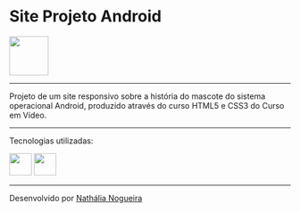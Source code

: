 
  <h1>Site Projeto Android    </h1>
  
  <img src="https://cdn.jsdelivr.net/gh/devicons/devicon/icons/android/android-original-wordmark.svg" width="70px" />


<hr>
Projeto de um site responsivo sobre a história do mascote do sistema operacional Android, produzido através do curso HTML5 e CSS3 do Curso em Vídeo.

<hr>

Tecnologias utilizadas:

<img src="https://cdn.jsdelivr.net/gh/devicons/devicon/icons/html5/html5-original.svg"  width="40px"/> <img src="https://cdn.jsdelivr.net/gh/devicons/devicon/icons/css3/css3-original.svg" width="40px" />

<hr>

Desenvolvido por <a href="https://www.linkedin.com/in/nathalia-nogueira12/" target="_blank" rel="external">Nathália Nogueira </a>
